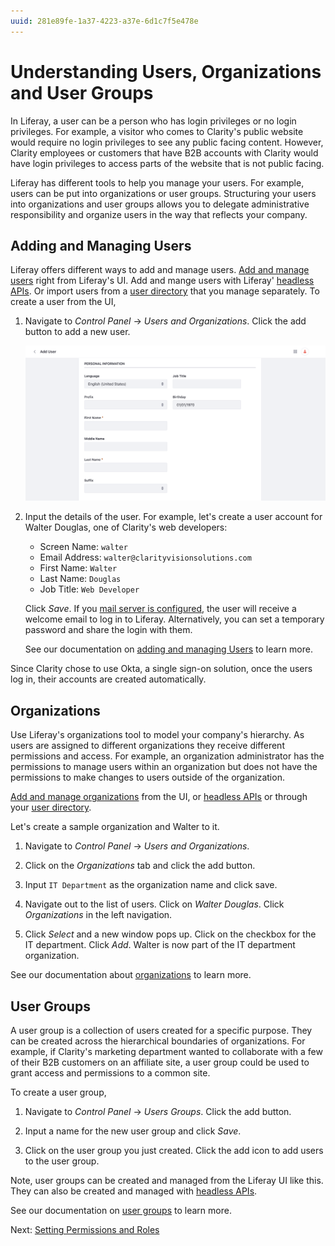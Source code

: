 ```yaml
---
uuid: 281e89fe-1a37-4223-a37e-6d1c7f5e478e
---
```

# Understanding Users, Organizations and User Groups

In Liferay, a user can be a person who has login privileges or no login privileges. For example, a visitor who comes to Clarity's public website would require no login privileges to see any public facing content. However, Clarity employees or customers that have B2B accounts with Clarity would have login privileges to access parts of the website that is not public facing.

Liferay has different tools to help you manage your users. For example, users can be put into organizations or user groups. Structuring your users into organizations and user groups allows you to delegate administrative responsibility and organize users in the way that reflects your company.

<!-- ## Importing Users through Client Extension

We'll have here the steps to download, unzip and deploy the client extension. -->

## Adding and Managing Users

Liferay offers different ways to add and manage users. [Add and manage users](https://learn.liferay.com/w/dxp/users-and-permissions/users/adding-and-managing-users) right from Liferay's UI. Add and mange users with Liferay' [headless APIs](https://learn.liferay.com/w/dxp/users-and-permissions/developer-guide/user-account-api-basics). Or import users from a [user directory](https://learn.liferay.com/w/dxp/users-and-permissions/connecting-to-a-user-directory) that you manage separately. To create a user from the UI,

1. Navigate to *Control Panel* &rarr; *Users and Organizations*. Click the add button to add a new user.

   ![Input the details of the user and click save.](./understanding-users-organizations-and-user-groups/images/01.png)

1. Input the details of the user. For example, let's create a user account for Walter Douglas, one of Clarity's web developers:

   * Screen Name: `walter`
   * Email Address: `walter@clarityvisionsolutions.com`
   * First Name: `Walter`
   * Last Name: `Douglas`
   * Job Title: `Web Developer`

   Click _Save_. If you [mail server is configured](https://learn.liferay.com/w/dxp/installation-and-upgrades/setting-up-liferay/configuring-mail), the user will receive a welcome email to log in to Liferay. Alternatively, you can set a temporary password and share the login with them.

   See our documentation on [adding and managing Users](https://learn.liferay.com/en/w/dxp/users-and-permissions/users/adding-and-managing-users) to learn more. 

Since Clarity chose to use Okta, a single sign-on solution, once the users log in, their accounts are created automatically.

## Organizations

Use Liferay's organizations tool to model your company's hierarchy. As users are assigned to different organizations they receive different permissions and access. For example, an organization administrator has the permissions to manage users within an organization but does not have the permissions to make changes to users outside of the organization. 

[Add and manage organizations](https://learn.liferay.com/w/dxp/users-and-permissions/organizations/creating-and-managing-organizations) from the UI, or [headless APIs](https://learn.liferay.com/w/dxp/users-and-permissions/developer-guide/organizations-api-basics) or through your [user directory](https://learn.liferay.com/w/dxp/users-and-permissions/connecting-to-a-user-directory/connecting-to-an-ldap-directory). 

<!-- We could add a screenshot of the organization tab (Global Menu > Control Panel > Users and Organizations > Organizations tab), showing all three organizations that the user deployed using client extensions -->

Let's create a sample organization and Walter to it.

1. Navigate to *Control Panel* &rarr; *Users and Organizations*.

1. Click on the _Organizations_ tab and click the add button.

1. Input `IT Department` as the organization name and click save.

1. Navigate out to the list of users. Click on *Walter Douglas*. Click *Organizations* in the left navigation.

1. Click *Select* and a new window pops up. Click on the checkbox for the IT department. Click *Add*. Walter is now part of the IT department organization.

See our documentation about [organizations](https://learn.liferay.com/web/guest/w/dxp/users-and-permissions/organizations) to learn more.

## User Groups

A user group is a collection of users created for a specific purpose. They can be created across the hierarchical boundaries of organizations. For example, if Clarity's marketing department wanted to collaborate with a few of their B2B customers on an affiliate site, a user group could be used to grant access and permissions to a common site.

To create a user group, 

1. Navigate to *Control Panel* &rarr; *Users Groups*. Click the add button.

1. Input a name for the new user group and click _Save_.

1. Click on the user group you just created. Click the add icon to add users to the user group.

Note, user groups can be created and managed from the Liferay UI like this. They can also be created and managed with [headless APIs](https://learn.liferay.com/w/dxp/users-and-permissions/developer-guide/user-groups-api-basics). 

See our documentation on [user groups](https://learn.liferay.com/web/guest/w/dxp/users-and-permissions/user-groups) to learn more.

Next: [Setting Permissions and Roles](./setting-permissions-and-roles.md)

